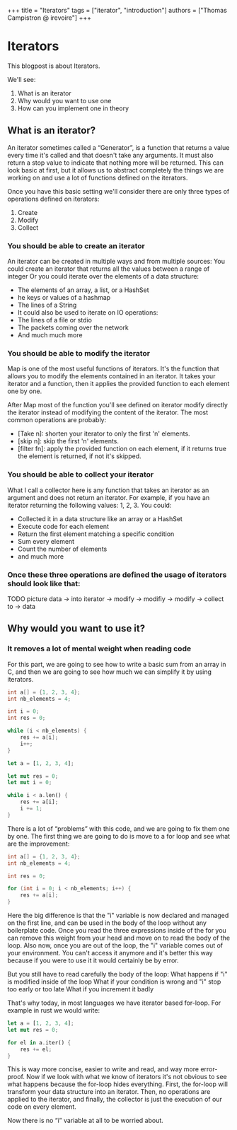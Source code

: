 +++
title = "Iterators"
tags = ["iterator", "introduction"]
authors = ["Thomas Campistron @ irevoire"]
+++

# Iterators

This blogpost is about Iterators.

We'll see:
1. What is an iterator
2. Why would you want to use one
3. How can you implement one in theory

<!-- more -->

## What is an iterator?

An iterator sometimes called a “Generator”, is a function that returns a value every time it's called and that doesn't take any arguments.
It must also return a stop value to indicate that nothing more will be returned.
This can look basic at first, but it allows us to abstract completely the things we are working on and use a lot of functions defined on the iterators.

Once you have this basic setting we'll consider there are only three types of operations defined on iterators:
1. Create
2. Modify
3. Collect


### You should be able to create an iterator
An iterator can be created in multiple ways and from multiple sources:
You could create an iterator that returns all the values between a range of integer
Or you could iterate over the elements of a data structure:
* The elements of an array, a list, or a HashSet
* he keys or values of a hashmap
* The lines of a String
* It could also be used to iterate on IO operations:
* The lines of a file or stdio
* The packets coming over the network
* And much much more

### You should be able to modify the iterator
Map is one of the most useful functions of iterators.
It's the function that allows you to modify the elements contained in an iterator. It takes your iterator and a function, then it applies the provided function to each element one by one.

After Map most of the function you'll see defined on iterator modify directly the iterator instead of modifying the content of the iterator.
The most common operations are probably:
* [Take n]: shorten your iterator to only the first 'n' elements.
* [skip n]: skip the first 'n' elements.
* [filter fn]: apply the provided function on each element, if it returns true the element is returned, if not it's skipped.

### You should be able to collect your iterator
What I call a collector here is any function that takes an iterator as an argument and does not return an iterator.
For example, if you have an iterator returning the following values: 1, 2, 3.
You could:
* Collected it in a data structure like an array or a HashSet
* Execute code for each element
* Return the first element matching a specific condition
* Sum every element
* Count the number of elements
* and much more

### Once these three operations are defined the usage of iterators should look like that:

TODO picture
data -> into iterator -> modify -> modifiy -> modify -> collect to -> data

## Why would you want to use it?

### It removes a lot of mental weight when reading code
For this part, we are going to see how to write a basic sum from an array in C, and then we are going to see how much we can simplify it by using iterators.

```C
int a[] = {1, 2, 3, 4};
int nb_elements = 4;

int i = 0;
int res = 0;

while (i < nb_elements) {
	res += a[i];
	i++;
}
```
```rust
let a = [1, 2, 3, 4];

let mut res = 0;
let mut i = 0;

while i < a.len() {
	res += a[i];
	i += 1;
}
```

There is a lot of “problems” with this code, and we are going to fix them one by one.
The first thing we are going to do is move to a for loop and see what are the improvement:

```C
int a[] = {1, 2, 3, 4};
int nb_elements = 4;

int res = 0;

for (int i = 0; i < nb_elements; i++) {
	res += a[i];
}
```

Here the big difference is that the "i" variable is now declared and managed on the first line, and can be used in the body of the loop without any boilerplate code. Once you read the three expressions inside of the for you can remove this weight from your head and move on to read the body of the loop.
Also now, once you are out of the loop, the "i" variable comes out of your environment. You can't access it anymore and it's better this way because if you were to use it it would certainly be by error.

But you still have to read carefully the body of the loop:
What happens if "i" is modified inside of the loop
What if your condition is wrong and "i" stop too early or too late
What if you increment it badly

That's why today, in most languages we have iterator based for-loop.
For example in rust we would write:

```rust
let a = [1, 2, 3, 4];
let mut res = 0;

for el in a.iter() {
	res += el;
}
```

This is way more concise, easier to write and read, and way more error-proof.
Now if we look with what we know of iterators it's not obvious to see what happens because the for-loop hides everything.
First, the for-loop will transform your data structure into an iterator.
Then, no operations are applied to the iterator, and finally, the collector is just the execution of our code on every element.

Now there is no “i” variable at all to be worried about.
